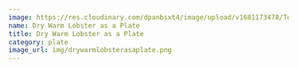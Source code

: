 ```yaml
---
image: https://res.cloudinary.com/dpanbsxt4/image/upload/v1681173478/Tonys/Dry_Warm_Lobster_As_A_Plate_ycnkww.png
name: Dry Warm Lobster as a Plate
title: Dry Warm Lobster as a Plate
category: plate
image_url: img/drywarmlobsterasaplate.png
---
```

